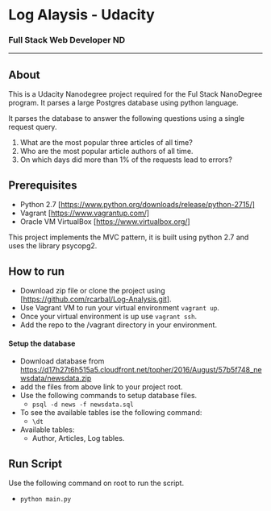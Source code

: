 # Log Alaysis - Udacity
### Full Stack Web Developer ND

_______________________________________________________________________________________________________________________

## About 
This is a Udacity Nanodegree project required for the Ful Stack NanoDegree program.  It parses a large Postgres database 
using python language.

It parses the database to answer the following questions using a single request query.
1. What are the most popular three articles of all time?
2. Who are the most popular article authors of all time.
3. On which days did more than 1% of the requests lead to errors?

## Prerequisites
* Python 2.7 [https://www.python.org/downloads/release/python-2715/]
* Vagrant [https://www.vagrantup.com/]
* Oracle VM VirtualBox [https://www.virtualbox.org/]

This project implements the MVC pattern, it is built using python 2.7 and uses the library psycopg2.

## How to run

* Download zip file or clone the project using [https://github.com/rcarbal/Log-Analysis.git].
* Use Vagrant VM to run your virtual environment `vagrant up`.
* Once your virtual environment is up use `vagrant ssh`.
* Add the repo to the /vagrant directory in your environment.

#### Setup the database
* Download database from https://d17h27t6h515a5.cloudfront.net/topher/2016/August/57b5f748_newsdata/newsdata.zip
* add the files from above link to your project root.
* Use the following commands to setup database files.
    * `psql -d news -f newsdata.sql`
* To see the available tables ise the following command:
    * `\dt`
* Available tables:
    * Author, Articles, Log tables.


## Run Script
Use the following command on root to run the script.
* `python main.py`